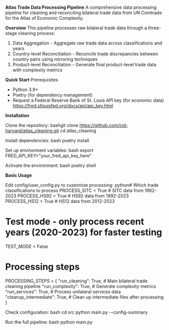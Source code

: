 **Atlas Trade Data Processing Pipeline**
A comprehensive data processing pipeline for cleaning and reconciling bilateral trade data from UN Comtrade for the Atlas of Economic Complexity.

**Overview**
This pipeline processes raw bilateral trade data through a three-stage cleaning process:

1. Data Aggregation - Aggregate raw trade data across classifications and years
2. Country-level Reconciliation - Reconcile trade discrepancies between country pairs using mirroring techniques
3. Product-level Reconciliation - Generate final product-level trade data with complexity metrics

**Quick Start**
Prerequisites

- Python 3.9+
- Poetry (for dependency management)
- Request a Federal Reserve Bank of St. Louis API key (for economic data)
    https://fred.stlouisfed.org/docs/api/api_key.html 

**Installation**

Clone the repository:
bashgit clone <https://github.com/cid-harvard/atlas_cleaning.git>
cd atlas_cleaning

Install dependencies:
bash poetry install

Set up environment variables:
bash export FRED_API_KEY="your_fred_api_key_here"

Activate the environment:
bash poetry shell


**Basic Usage**

Edit config/user_config.py to customize processing:
python# Which trade classifications to process
PROCESS_SITC = True   # SITC data from 1962-2023
PROCESS_HS92 = True   # HS92 data from 1992-2023  
PROCESS_HS12 = True   # HS12 data from 2012-2023

# Test mode - only process recent years (2020-2023) for faster testing
TEST_MODE = False

# Processing steps
PROCESSING_STEPS = {
    "run_cleaning": True,        # Main bilateral trade cleaning pipeline
    "run_complexity": True,      # Generate complexity metrics
    "run_services": True,        # Process unilateral services data
    "cleanup_intermediate": True, # Clean up intermediate files after processing
}

Check configuration:
bash cd src
python main.py --config-summary

Run the full pipeline:
bash python main.py







